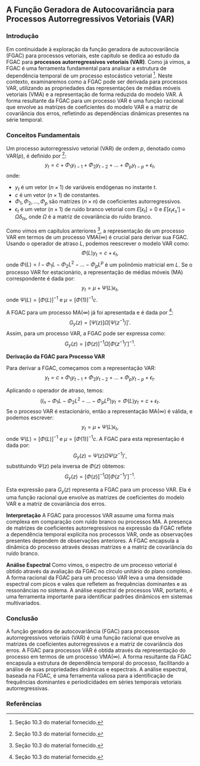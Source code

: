 ## A Função Geradora de Autocovariância para Processos Autorregressivos Vetoriais (VAR)

### Introdução
Em continuidade à exploração da função geradora de autocovariância (FGAC) para processos vetoriais, este capítulo se dedica ao estudo da FGAC para **processos autorregressivos vetoriais (VAR)**. Como já vimos, a FGAC é uma ferramenta fundamental para analisar a estrutura de dependência temporal de um processo estocástico vetorial [^1]. Neste contexto, examinaremos como a FGAC pode ser derivada para processos VAR, utilizando as propriedades das representações de médias móveis vetoriais (VMA) e a representação de forma reduzida do modelo VAR. A forma resultante da FGAC para um processo VAR é uma função racional que envolve as matrizes de coeficientes do modelo VAR e a matriz de covariância dos erros, refletindo as dependências dinâmicas presentes na série temporal.

### Conceitos Fundamentais
Um processo autorregressivo vetorial (VAR) de ordem *p*, denotado como VAR(*p*), é definido por [^1]:
$$ y_t = c + \Phi_1 y_{t-1} + \Phi_2 y_{t-2} + \ldots + \Phi_p y_{t-p} + \epsilon_t, $$
onde:
- $y_t$ é um vetor $(n \times 1)$ de variáveis endógenas no instante *t*.
- $c$ é um vetor $(n \times 1)$ de constantes.
- $\Phi_1, \Phi_2, \ldots, \Phi_p$ são matrizes $(n \times n)$ de coeficientes autorregressivos.
- $\epsilon_t$ é um vetor $(n \times 1)$ de ruído branco vetorial com $E[\epsilon_t] = 0$ e $E[\epsilon_t \epsilon_s'] = \Omega \delta_{ts}$, onde $\Omega$ é a matriz de covariância do ruído branco.

Como vimos em capítulos anteriores [^1], a representação de um processo VAR em termos de um processo VMA($\infty$) é crucial para derivar sua FGAC. Usando o operador de atraso $L$, podemos reescrever o modelo VAR como:
$$ \Phi(L) y_t = c + \epsilon_t, $$
onde $\Phi(L) = I - \Phi_1 L - \Phi_2 L^2 - \ldots - \Phi_p L^p$ é um polinômio matricial em $L$. Se o processo VAR for estacionário, a representação de médias móveis (MA) correspondente é dada por:
$$ y_t = \mu + \Psi(L) \epsilon_t, $$
onde $\Psi(L) = [\Phi(L)]^{-1}$ e $\mu = [\Phi(1)]^{-1}c$.

A FGAC para um processo MA($\infty$)  já foi apresentada e é dada por [^1]:
$$ G_y(z) = [\Psi(z)] \Omega [\Psi(z^{-1})]' .$$
Assim, para um processo VAR, a FGAC pode ser expressa como:
$$ G_y(z) = [\Phi(z)]^{-1} \Omega [\Phi(z^{-1})']^{-1} .$$

**Derivação da FGAC para Processo VAR**

Para derivar a FGAC, começamos com a representação VAR:
$$ y_t = c + \Phi_1 y_{t-1} + \Phi_2 y_{t-2} + \ldots + \Phi_p y_{t-p} + \epsilon_t .$$

Aplicando o operador de atraso, temos:
$$ (I_n - \Phi_1 L - \Phi_2 L^2 - \ldots - \Phi_p L^p) y_t = \Phi(L) y_t = c + \epsilon_t. $$
Se o processo VAR é estacionário, então a representação MA(∞) é válida, e podemos escrever:
$$ y_t = \mu + \Psi(L) \epsilon_t ,$$
onde $\Psi(L) = [\Phi(L)]^{-1}$ e $\mu = [\Phi(1)]^{-1} c$. A FGAC para esta representação é dada por:
$$ G_y(z) = \Psi(z) \Omega \Psi(z^{-1})', $$
substituindo $\Psi(z)$ pela inversa de $\Phi(z)$ obtemos:
$$ G_y(z) = [\Phi(z)]^{-1} \Omega [\Phi(z^{-1})']^{-1} .$$

Esta expressão para $G_y(z)$ representa a FGAC para um processo VAR. Ela é uma função racional que envolve as matrizes de coeficientes do modelo VAR e a matriz de covariância dos erros.

**Interpretação**
A FGAC para processos VAR assume uma forma mais complexa em comparação com ruído branco ou processos MA. A presença de matrizes de coeficientes autorregressivos na expressão da FGAC reflete a dependência temporal explícita nos processos VAR, onde as observações presentes dependem de observações anteriores. A FGAC encapsula a dinâmica do processo através dessas matrizes e a matriz de covariância do ruído branco.

**Análise Espectral**
Como vimos, o espectro de um processo vetorial é obtido através da avaliação da FGAC no círculo unitário do plano complexo. A forma racional da FGAC para um processo VAR leva a uma densidade espectral com picos e vales que refletem as frequências dominantes e as ressonâncias no sistema. A análise espectral de processos VAR, portanto, é uma ferramenta importante para identificar padrões dinâmicos em sistemas multivariados.

### Conclusão

A função geradora de autocovariância (FGAC) para processos autorregressivos vetoriais (VAR) é uma função racional que envolve as matrizes de coeficientes autorregressivos e a matriz de covariância dos erros. A FGAC para processos VAR é obtida através da representação do processo em termos de um processo VMA($\infty$). A forma resultante da FGAC encapsula a estrutura de dependência temporal do processo, facilitando a análise de suas propriedades dinâmicas e espectrais. A análise espectral, baseada na FGAC, é uma ferramenta valiosa para a identificação de frequências dominantes e periodicidades em séries temporais vetoriais autorregressivas.

### Referências
[^1]: Seção 10.3 do material fornecido.
<!-- END -->
